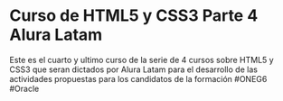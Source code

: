 <h1>Curso de HTML5 y CSS3 Parte 4 Alura Latam</h1>

Este es el cuarto y ultimo curso de la serie de 4 cursos sobre HTML5 y CSS3 que seran dictados por Alura Latam para el desarrollo de las actividades propuestas para los candidatos de la formación #ONEG6 #Oracle
